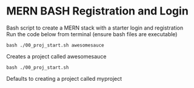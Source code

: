 # MERN BASH Registration and Login

Bash script to create a MERN stack with a starter login and registration\
Run the code below from terminal (ensure bash files are executable)

```
bash ./00_proj_start.sh awesomesauce
```
Creates a project called awesomesauce
```
bash ./00_proj_start.sh
```
Defaults to creating a project called myproject
